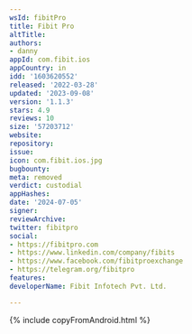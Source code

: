 ```yaml
---
wsId: fibitPro
title: Fibit Pro
altTitle: 
authors:
- danny
appId: com.fibit.ios
appCountry: in
idd: '1603620552'
released: '2022-03-28'
updated: '2023-09-08'
version: '1.1.3'
stars: 4.9
reviews: 10
size: '57203712'
website: 
repository: 
issue: 
icon: com.fibit.ios.jpg
bugbounty: 
meta: removed
verdict: custodial
appHashes: 
date: '2024-07-05'
signer: 
reviewArchive: 
twitter: fibitpro
social:
- https://fibitpro.com
- https://www.linkedin.com/company/fibits
- https://www.facebook.com/fibitproexchange
- https://telegram.org/fibitpro
features: 
developerName: Fibit Infotech Pvt. Ltd.

---
```


{% include copyFromAndroid.html %}
